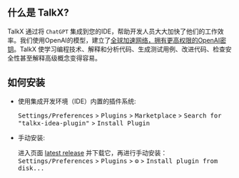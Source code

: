 ## 什么是 TalkX?

TalkX 通过将 `ChatGPT` 集成到您的IDE，帮助开发人员大大加快了他们的工作效率。我们使用OpenAI的模型，建立了<u>全球加速网络，拥有更高权限的OpenAI密钥</u>。TalkX 使学习编程技术、解释和分析代码、生成测试用例、改进代码、检查安全性甚至解释高级概念变得容易。

## 如何安装

- 使用集成开发环境（IDE）内置的插件系统:

  <kbd>Settings/Preferences</kbd> > <kbd>Plugins</kbd> > <kbd>Marketplace</kbd> > <kbd>Search for "talkx-idea-plugin"</kbd> >
  <kbd>Install Plugin</kbd>

- 手动安装:

  进入页面 [latest release](https://github.com/big-mouth-cn/talkx-idea-plugin/releases/latest) 并下载它，再进行手动安装：
  <kbd>Settings/Preferences</kbd> > <kbd>Plugins</kbd> > <kbd>⚙️</kbd> > <kbd>Install plugin from disk...</kbd>
